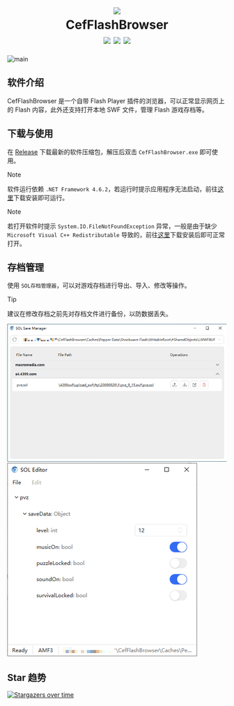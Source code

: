 <h1 align="center">
    <img src="./Icons/128px.png" />
    <br />
    CefFlashBrowser
    <br />
    <img src="https://img.shields.io/github/license/Mzying2001/CefFlashBrowser" />
    <img src="https://img.shields.io/github/v/release/Mzying2001/CefFlashBrowser?include_prereleases" />
    <img src="https://img.shields.io/github/downloads/Mzying2001/CefFlashBrowser/total" />
</h1>

![main](./Images/MainWindow.png)

## 软件介绍

CefFlashBrowser 是一个自带 Flash Player 插件的浏览器，可以正常显示网页上的 Flash 内容，此外还支持打开本地 SWF 文件，管理 Flash 游戏存档等。

## 下载与使用

在 [Release](https://github.com/Mzying2001/CefFlashBrowser/releases/latest) 下载最新的软件压缩包，解压后双击 `CefFlashBrowser.exe` 即可使用。

> [!NOTE]
> 软件运行依赖 `.NET Framework 4.6.2`，若运行时提示应用程序无法启动，前往[这里](https://dotnet.microsoft.com/zh-cn/download/dotnet-framework/net462)下载安装即可运行。
<!---->
> [!NOTE]
> 若打开软件时提示 `System.IO.FileNotFoundException` 异常，一般是由于缺少 `Microsoft Visual C++ Redistributable` 导致的，前往[这里](https://learn.microsoft.com/zh-cn/cpp/windows/latest-supported-vc-redist#latest-microsoft-visual-c-redistributable-version)下载安装后即可正常打开。

## 存档管理

使用 `SOL存档管理器`，可以对游戏存档进行导出、导入、修改等操作。

> [!TIP]
> 建议在修改存档之前先对存档文件进行备份，以防数据丢失。

![solmgr](./Images/SolSaveManager.png)
![soledit](./Images/SolEditor.png)

## Star 趋势

[![Stargazers over time](https://starchart.cc/Mzying2001/CefFlashBrowser.svg?variant=adaptive)](https://starchart.cc/Mzying2001/CefFlashBrowser)
